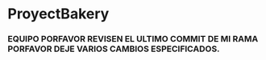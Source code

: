 # ProyectBakery

### EQUIPO PORFAVOR REVISEN EL ULTIMO COMMIT DE MI RAMA PORFAVOR DEJE VARIOS CAMBIOS ESPECIFICADOS. 
